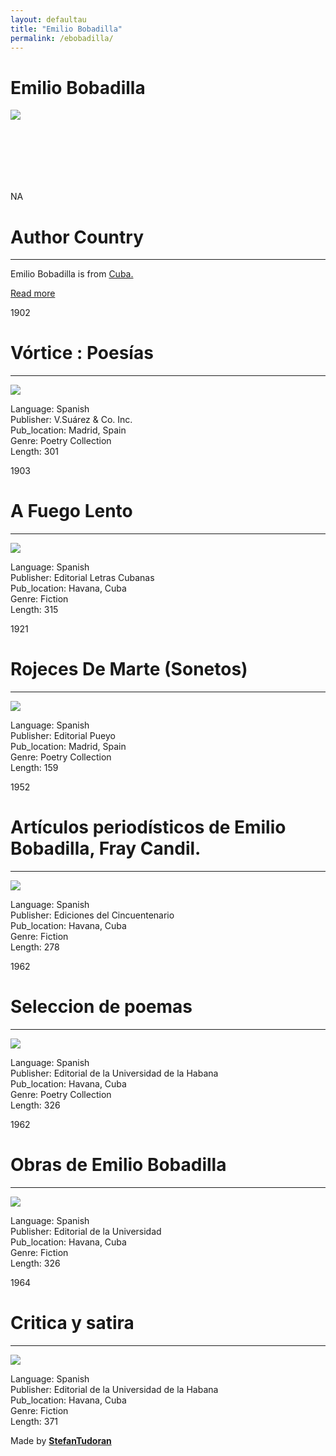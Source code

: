 ```yaml
---
layout: defaultau
title: "Emilio Bobadilla"
permalink: /ebobadilla/
---
```

<!-- partial:index.partial.html -->
<div class="content">
    <h1>Emilio Bobadilla</h1>
    <div class="quote">
        <div><img src="https://upload.wikimedia.org/wikipedia/commons/thumb/7/78/Emilio_Bobadilla.jpg/220px-Emilio_Bobadilla.jpg" class="logo"></div>
    </div>
    <div class="timeline">
        <div style="padding-bottom:100px;"></div>
        <div class="block">
            <div class="date right"><p class="right"> NA </p></div>
            <div class="dot"></div>
            <div class="left first">
            <div class="author_country">
                <h1>Author Country</h1><hr>
          <div class="aclocation">  <p>Emilio Bobadilla is from <a href="{{ site.baseurl }}/14">Cuba.</a></p></div>
                <div class="acreadmore"><a href="https://en.wikipedia.org/wiki/Emilio_Bobadilla" target="_blank">Read more</a></div>
            </div>
            </div>
        </div>
        <div class="block">
            <div class="date left"><p class="left">1902</p></div>
            <div class="dot"></div>
            <div class="right">
                <h1>Vórtice : Poesías</h1><hr>
                <p><img src="https://covers.openlibrary.org/b/olid/OL13510957M-M.jpg"></p>
                <p>
                Language: Spanish<br/>
                Publisher: V.Suárez & Co. Inc.<br/>
                Pub_location: Madrid, Spain<br/>
                Genre: Poetry Collection<br/>
                Length: 301</p>
            </div>
        </div>
        <div class="block">
            <div class="date right"><p class="right">1903</p></div>
            <div class="dot"></div>
            <div class="left hide">
                <h1>A Fuego Lento</h1><hr>
                <p><img src="https://covers.openlibrary.org/b/olid/OL17050590M-M.jpg"></p>
                <p>Language: Spanish<br/>
                Publisher: Editorial Letras Cubanas<br/>
                Pub_location: Havana, Cuba<br/>
                Genre: Fiction<br/>
                Length: 315</p>
            </div>
        </div>
        <div class="block">
            <div class="date left"><p class="left">1921</p></div>
            <div class="dot"></div>
            <div class="right">
                <h1>Rojeces De Marte (Sonetos)</h1><hr>
                <p><img src="https://covers.openlibrary.org/b/olid/OL23337740M-M.jpg"></p>
                <p>
                Language: Spanish<br/>
                Publisher: Editorial Pueyo<br/>
                Pub_location: Madrid, Spain<br/>
                Genre: Poetry Collection<br/>
                Length: 159</p>
            </div>
        </div>
        <div class="block">
            <div class="date right"><p class="right">1952</p></div>
            <div class="dot"></div>
            <div class="left hide">
                <h1>Artículos periodísticos de Emilio Bobadilla, Fray Candil.</h1><hr>
                <p><img src="https://upload.wikimedia.org/wikipedia/commons/thumb/7/78/Emilio_Bobadilla.jpg/220px-Emilio_Bobadilla.jpg"></p>
                <p>Language: Spanish<br/>
                Publisher: Ediciones del Cincuentenario<br/>
                Pub_location: Havana, Cuba<br/>
                Genre: Fiction<br/>
                Length: 278</p>
            </div>
        </div>
        <div class="block">
            <div class="date left"><p class="left">1962</p></div>
            <div class="dot"></div>
            <div class="right">
                <h1>Seleccion de poemas</h1><hr>
                <p><img src="https://m.media-amazon.com/images/I/41TU6TrSyXL._SX331_BO1,204,203,200_.jpg"></p>
                <p>
                Language: Spanish<br/>
                Publisher: Editorial de la Universidad de la Habana<br/>
                Pub_location: Havana, Cuba<br/>
                Genre: Poetry Collection<br/>
                Length: 326</p>
            </div>
        </div>
        <div class="block">
            <div class="date right"><p class="right">1962</p></div>
            <div class="dot"></div>
            <div class="left hide">
                <h1>Obras de Emilio Bobadilla</h1><hr>
                <p><img src="https://books.google.dm/books/content?id=bZyxAAAAIAAJ&printsec=frontcover&img=1&zoom=1&imgtk=AFLRE70Ht0FUnoOSLPP10Iv-LaPlTK-kUzw_Qdw_C1krfH9nF-IMx_j4XyUMZo8nwnJWn3kZ3xA-Oosxoe62MXlh714csjViJrES6diqTrznjJ4kpX8oeAJtEvEj24gzvtHGaRO9wgOs"></p>
                <p>Language: Spanish<br/>
                Publisher: Editorial de la Universidad<br/>
                Pub_location: Havana, Cuba<br/>
                Genre: Fiction<br/>
                Length: 326</p>
            </div>
        </div>
        <div class="block">
            <div class="date left"><p class="left">1964</p></div>
            <div class="dot"></div>
            <div class="right">
                <h1>Critica y satira</h1><hr>
                <p><img src="https://d3525k1ryd2155.cloudfront.net/h/844/137/1343137844.0.x.jpg"></p>
                <p>
                Language: Spanish<br/>
                Publisher: Editorial de la Universidad de la Habana<br/>
                Pub_location: Havana, Cuba<br/>
                Genre: Fiction<br/>
                Length: 371</p>
            </div>
        </div>
        <div id="footer">
        <p id="copyright">Made by&nbsp;<strong><a href="https://www.linkedin.com/in/nicolae-stefan-tudoran-b02291127/" target="_blank">StefanTudoran</a></strong></p>
    </div>
</div>
<!-- partial -->
  <script src='https://cdnjs.cloudflare.com/ajax/libs/jquery/3.1.1/jquery.min.js'></script><script  src="assets/js/authorscript.js"></script>
